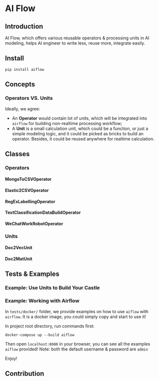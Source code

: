 # AI Flow

## Introduction
AI Flow, which offers various reusable operators & processing units in AI modeling, helps AI engineer to write less, reuse more, integrate easily.

## Install

```
pip install aiflow
```


## Concepts

### Operators VS. Units

Ideally, we agree:
- An **Operator** would contain lot of units, which will be integrated into `airflow` for building non-realtime processing workflow;
- A **Unit** is a small calculation unit, which could be a function, or just a simple modeling logic, and it could be picked as bricks to build an operator. Besides, it could be reused anywhere for realtime calculation.

## Classes

### Operators

#### MongoToCSVOperator

#### Elastic2CSVOperator

#### RegExLabellingOperator

#### TextClassificationDataBuildOperator

#### WeChatWorkRobotOperator

### Units

#### Doc2VecUnit

#### Doc2MatUnit

## Tests & Examples

### Example: Use Units to Build Your Castle


### Example: Working with Airflow

In `tests/docker/` folder, we provide examples on how to use `aiflow` with `airflow`.
It is a docker image, you could simply copy and start to use it!

In project root directory, run commands first:
```
docker-compose up --build aiflow
```

Then open `localhost:8080` in your browser, you can see all the examples `aiflow` provided!
Note: both the default username & password are `admin`

Enjoy!

## Contribution